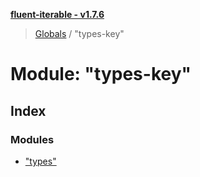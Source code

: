 **[fluent-iterable - v1.7.6](../README.md)**

> [Globals](../README.md) / "types-key"

# Module: "types-key"

## Index

### Modules

* ["types"](_types_key_._types_.md)
